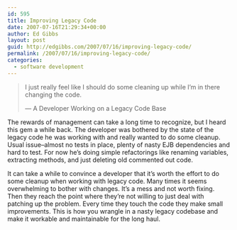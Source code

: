 ```yaml
---
id: 595
title: Improving Legacy Code
date: 2007-07-16T21:29:34+00:00
author: Ed Gibbs
layout: post
guid: http://edgibbs.com/2007/07/16/improving-legacy-code/
permalink: /2007/07/16/improving-legacy-code/
categories:
  - software development
---
```

> I just really feel like I should do some cleaning up while I&#8217;m in there changing the code.
> 
> &#8212; A Developer Working on a Legacy Code Base

The rewards of management can take a long time to recognize, but I heard this gem a while back. The developer was bothered by the state of the legacy code he was working with and really wanted to do some cleanup. Usual issue&#8211;almost no tests in place, plenty of nasty EJB dependencies and hard to test. For now he&#8217;s doing simple refactorings like renaming variables, extracting methods, and just deleting old commented out code.

It can take a while to convince a developer that it&#8217;s worth the effort to do some cleanup when working with legacy code. Many times it seems overwhelming to bother with changes. It&#8217;s a mess and not worth fixing. Then they reach the point where they&#8217;re not willing to just deal with patching up the problem. Every time they touch the code they make small improvements. This is how you wrangle in a nasty legacy codebase and make it workable and maintainable for the long haul.